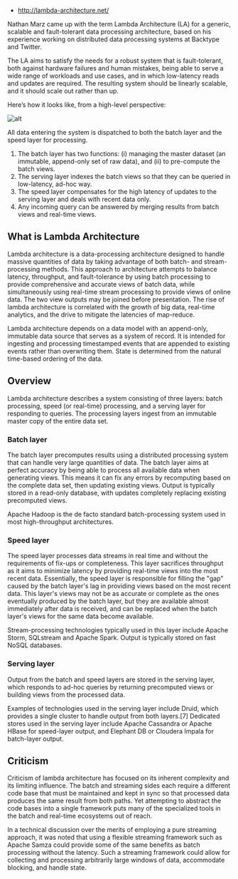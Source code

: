 * http://lambda-architecture.net/

Nathan Marz came up with the term Lambda Architecture (LA) for a generic, scalable and fault-tolerant data processing architecture, based on his experience working on distributed data processing systems at Backtype and Twitter.

The LA aims to satisfy the needs for a robust system that is fault-tolerant, both against hardware failures and human mistakes, being able to serve a wide range of workloads and use cases, and in which low-latency reads and updates are required. The resulting system should be linearly scalable, and it should scale out rather than up.

Here’s how it looks like, from a high-level perspective:

![alt](http://lambda-architecture.net/img/la-overview_small.png)

All data entering the system is dispatched to both the batch layer and the speed layer for processing.
1. The batch layer has two functions: (i) managing the master dataset (an immutable, append-only set of raw data), and (ii) to pre-compute the batch views.
2. The serving layer indexes the batch views so that they can be queried in low-latency, ad-hoc way.
3. The speed layer compensates for the high latency of updates to the serving layer and deals with recent data only.
4. Any incoming query can be answered by merging results from batch views and real-time views.

## What is Lambda Architecture
Lambda architecture is a data-processing architecture designed to handle massive quantities of data by taking advantage of both batch- and stream-processing methods. This approach to architecture attempts to balance latency, throughput, and fault-tolerance by using batch processing to provide comprehensive and accurate views of batch data, while simultaneously using real-time stream processing to provide views of online data. The two view outputs may be joined before presentation. The rise of lambda architecture is correlated with the growth of big data, real-time analytics, and the drive to mitigate the latencies of map-reduce.

Lambda architecture depends on a data model with an append-only, immutable data source that serves as a system of record. It is intended for ingesting and processing timestamped events that are appended to existing events rather than overwriting them. State is determined from the natural time-based ordering of the data.

## Overview
Lambda architecture describes a system consisting of three layers: batch processing, speed (or real-time) processing, and a serving layer for responding to queries. The processing layers ingest from an immutable master copy of the entire data set.

### Batch layer
The batch layer precomputes results using a distributed processing system that can handle very large quantities of data. The batch layer aims at perfect accuracy by being able to process all available data when generating views. This means it can fix any errors by recomputing based on the complete data set, then updating existing views. Output is typically stored in a read-only database, with updates completely replacing existing precomputed views.

Apache Hadoop is the de facto standard batch-processing system used in most high-throughput architectures.

### Speed layer
The speed layer processes data streams in real time and without the requirements of fix-ups or completeness. This layer sacrifices throughput as it aims to minimize latency by providing real-time views into the most recent data. Essentially, the speed layer is responsible for filling the "gap" caused by the batch layer's lag in providing views based on the most recent data. This layer's views may not be as accurate or complete as the ones eventually produced by the batch layer, but they are available almost immediately after data is received, and can be replaced when the batch layer's views for the same data become available.

Stream-processing technologies typically used in this layer include Apache Storm, SQLstream and Apache Spark. Output is typically stored on fast NoSQL databases.

### Serving layer
Output from the batch and speed layers are stored in the serving layer, which responds to ad-hoc queries by returning precomputed views or building views from the processed data.

Examples of technologies used in the serving layer include Druid, which provides a single cluster to handle output from both layers.[7] Dedicated stores used in the serving layer include Apache Cassandra or Apache HBase for speed-layer output, and Elephant DB or Cloudera Impala for batch-layer output.

## Criticism
Criticism of lambda architecture has focused on its inherent complexity and its limiting influence. The batch and streaming sides each require a different code base that must be maintained and kept in sync so that processed data produces the same result from both paths. Yet attempting to abstract the code bases into a single framework puts many of the specialized tools in the batch and real-time ecosystems out of reach.

In a technical discussion over the merits of employing a pure streaming approach, it was noted that using a flexible streaming framework such as Apache Samza could provide some of the same benefits as batch processing without the latency. Such a streaming framework could allow for collecting and processing arbitrarily large windows of data, accommodate blocking, and handle state.
